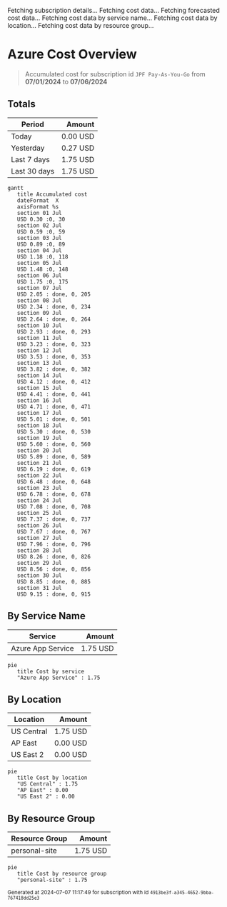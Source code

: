 Fetching subscription details...
Fetching cost data...
Fetching forecasted cost data...
Fetching cost data by service name...
Fetching cost data by location...
Fetching cost data by resource group...
# Azure Cost Overview

> Accumulated cost for subscription id `JPF Pay-As-You-Go` from **07/01/2024** to **07/06/2024**

## Totals

|Period|Amount|
|---|---:|
|Today|0.00 USD|
|Yesterday|0.27 USD|
|Last 7 days|1.75 USD|
|Last 30 days|1.75 USD|

```mermaid
gantt
   title Accumulated cost
   dateFormat  X
   axisFormat %s
   section 01 Jul
   USD 0.30 :0, 30
   section 02 Jul
   USD 0.59 :0, 59
   section 03 Jul
   USD 0.89 :0, 89
   section 04 Jul
   USD 1.18 :0, 118
   section 05 Jul
   USD 1.48 :0, 148
   section 06 Jul
   USD 1.75 :0, 175
   section 07 Jul
   USD 2.05 : done, 0, 205
   section 08 Jul
   USD 2.34 : done, 0, 234
   section 09 Jul
   USD 2.64 : done, 0, 264
   section 10 Jul
   USD 2.93 : done, 0, 293
   section 11 Jul
   USD 3.23 : done, 0, 323
   section 12 Jul
   USD 3.53 : done, 0, 353
   section 13 Jul
   USD 3.82 : done, 0, 382
   section 14 Jul
   USD 4.12 : done, 0, 412
   section 15 Jul
   USD 4.41 : done, 0, 441
   section 16 Jul
   USD 4.71 : done, 0, 471
   section 17 Jul
   USD 5.01 : done, 0, 501
   section 18 Jul
   USD 5.30 : done, 0, 530
   section 19 Jul
   USD 5.60 : done, 0, 560
   section 20 Jul
   USD 5.89 : done, 0, 589
   section 21 Jul
   USD 6.19 : done, 0, 619
   section 22 Jul
   USD 6.48 : done, 0, 648
   section 23 Jul
   USD 6.78 : done, 0, 678
   section 24 Jul
   USD 7.08 : done, 0, 708
   section 25 Jul
   USD 7.37 : done, 0, 737
   section 26 Jul
   USD 7.67 : done, 0, 767
   section 27 Jul
   USD 7.96 : done, 0, 796
   section 28 Jul
   USD 8.26 : done, 0, 826
   section 29 Jul
   USD 8.56 : done, 0, 856
   section 30 Jul
   USD 8.85 : done, 0, 885
   section 31 Jul
   USD 9.15 : done, 0, 915
```

## By Service Name

|Service|Amount|
|---|---:|
|Azure App Service|1.75 USD|

```mermaid
pie
   title Cost by service
   "Azure App Service" : 1.75
```

## By Location

|Location|Amount|
|---|---:|
|US Central|1.75 USD|
|AP East|0.00 USD|
|US East 2|0.00 USD|

```mermaid
pie
   title Cost by location
   "US Central" : 1.75
   "AP East" : 0.00
   "US East 2" : 0.00
```

## By Resource Group

|Resource Group|Amount|
|---|---:|
|personal-site|1.75 USD|

```mermaid
pie
   title Cost by resource group
   "personal-site" : 1.75
```

<sup>Generated at 2024-07-07 11:17:49 for subscription with id `4913be3f-a345-4652-9bba-767418dd25e3`</sup>
